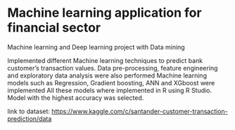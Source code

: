 # Machine learning application for financial sector
Machine learning and Deep learning project with Data mining

Implemented different Machine learning techniques to predict bank customer’s transaction values.
Data pre-processing, feature engineering and exploratory data analysis were also performed
Machine learning models such as Regression, Gradient boosting, ANN and XGboost were implemented
All these models where implemented in R using R Studio.
Model with the highest accuracy was selected.

link to dataset: https://www.kaggle.com/c/santander-customer-transaction-prediction/data
